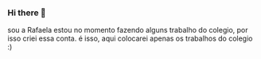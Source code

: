 ### Hi there 👋
sou a Rafaela
estou no momento fazendo alguns trabalho do colegio, por isso criei essa conta.
é isso, aqui colocarei apenas os trabalhos do colegio
:)
